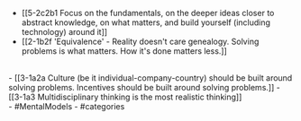 - [[5-2c2b1 Focus on the fundamentals, on the deeper ideas closer to abstract knowledge, on what matters, and build yourself (including technology) around it]]
- [[2-1b2f 'Equivalence' - Reality doesn't care genealogy. Solving problems is what matters. How it's done matters less.]]
<br>
- [[3-1a2a Culture (be it individual-company-country) should be built around solving problems. Incentives should be built around solving problems.]]
- [[3-1a3 Multidisciplinary thinking is the most realistic thinking]]
<br>
- #MentalModels
- #categories
